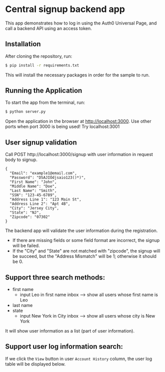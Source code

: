 # Central signup backend app

This app demonstrates how to log in using the Auth0 Universal Page, and call a backend API using an access token.

## Installation

After cloning the repository, run:

```bash
$ pip install -r requirements.txt
```

This will install the necessary packages in order for the sample to run.

## Running the Application

To start the app from the terminal, run:

```bash
$ python server.py
```

Open the application in the browser at [http://localhost:3000](http://localhost:3000). Use other ports when port 3000 is being used! Try localhost:3001

## User signup validation

Call POST http://localhost:3000/signup with user information in request body to signup.

```
{
  "Email": "example1@email.com",
  "Password": "DSAJIOdjsaio123()*)",
  "First Name": "John",
  "Middle Name": "Doe",
  "Last Name": "Smith",
  "SSN": "123-45-6789",
  "Address Line 1": "123 Main St",
  "Address Line 2": "Apt 4B",
  "City": "Jersey City",
  "State": "NJ",
  "Zipcode": "07302"
}
```
The backend app will validate the user information during the registration.
- If there are missing fields or some field format are incorrect, the signup will be failed.
- If the "City" and "State" are not matched with "zipcode", the signup will be succeed, but the "Address Mismatch" will be 1; otherwise it should be 0.

## Support three search methods:
- first name
  - input Leo in first name inbox —> show all users whose first name is Leo
- last name
- state
  - input New York in City inbox —> show all users whose city is New York

It will show user information as a list (part of user information).

## Support user log information search:

If we click the `View` button in user `Account History` column, the user log table will be displayed below.
